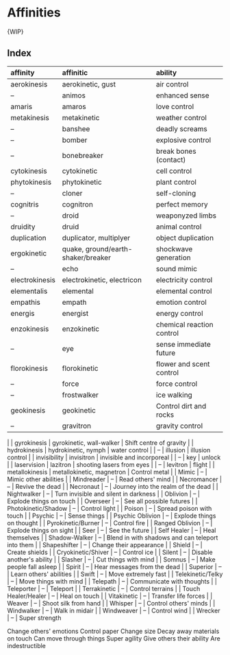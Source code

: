 # Affinities

{WIP}


## Index

| affinity | affinitic | ability |
| :------- | :-------- | :------ |
| aerokinesis | aerokinetic, gust | air control |
| – | animos | enhanced sense |
| amaris | amaros | love control |
| metakinesis | metakinetic | weather control |
| – | banshee | deadly screams |
| – | bomber | explosive control |
| – | bonebreaker | break bones (contact) |
| cytokinesis | cytokinetic | cell control |
| phytokinesis | phytokinetic | plant control |
| – | cloner | self-cloning |
| cognitris | cognitron | perfect memory |
| – | droid | weaponyzed limbs |
| druidity | druid | animal control |
| duplication | duplicator, multiplyer | object duplication |
| ergokinetic | quake, ground/earth-shaker/breaker | shockwave generation |
| – | echo | sound mimic |
| electrokinesis | electrokinetic, electricon | electricity control |
| elementalis | elemental | elemental control |
| empathis | empath | emotion control |
| energis | energist | energy control |
| enzokinesis | enzokinetic | chemical reaction control |
| – | eye | sense immediate future |
| florokinesis | florokinetic | flower and scent control |
| – | force | force control |
| – | frostwalker | ice walking |
| geokinesis | geokinetic | Control dirt and rocks |
| – | gravitron | gravity control |
| 
| gyrokinesis | gyrokinetic, wall-walker | Shift centre of gravity |
| hydrokinesis | hydrokinetic, nymph | water control |
| – | illusion | illusion control |
| invisibility | invisitron | invisible and incorporeal |
| – | key | unlock |
| laservision | lazitron | shooting lasers from eyes |
| – | levitron | flight |
| metallokinesis | metallokinetic, magnetron | Control metal |
| Mimic | – | Mimic other abilities |
| Mindreader | – | Read others' mind |
| Necromancer | – | Revive the dead |
| Necronaut | – | Journey into the realm of the dead |
| Nightwalker | – | Turn invisible and silent in darkness |
| Oblivion | – | Explode things on touch |
| Overseer | – | See all possible futures |
| Photokinetic/Shadow | – | Control light |
| Poison | – | Spread poison with touch |
| Psychic | – | Sense things |
| Psychic Oblivion | – | Explode things on thought |
| Pyrokinetic/Burner | – | Control fire |
| Ranged Oblivion | – | Explode things on sight |
| Seer | – | See the future |
| Self Healer | – | Heal themselves |
| Shadow-Walker | – | Blend in with shadows and can teleport into them |
| Shapeshifter | – | Change their appearance |
| Shield | – | Create shields |
| Cryokinetic/Shiver | – | Control ice |
| Silent | – | Disable another's ability |
| Slasher | – | Cut things with mind |
| Somnus | – | Make people fall asleep |
| Spirit | – | Hear messages from the dead |
| Superior | – | Learn others' abilities |
| Swift | – | Move extremely fast |
| Telekinetic/Telky | – | Move things with mind |
| Telepath | – | Communicate with thoughts |
| Teleporter | – | Teleport |
| Terrakinetic | – | Control terrains |
| Touch Healer/Healer | – | Heal on touch |
| Vitakinetic | – | Transfer life forces |
| Weaver | – | Shoot silk from hand |
| Whisper | – | Control others' minds |
| Windwalker | – | Walk in midair |
| Windweaver | – | Control wind |
| Wrecker | – | Super strength

Change others' emotions
Control paper
Change size
Decay away materials on touch
Can move through things
Super agility
Give others their ability
Are indestructible